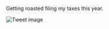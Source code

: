 Getting roasted filing my taxes this year.


![Tweet image](/asset/crosspoast/FMD8xU0WQAIXqr3.jpg)

